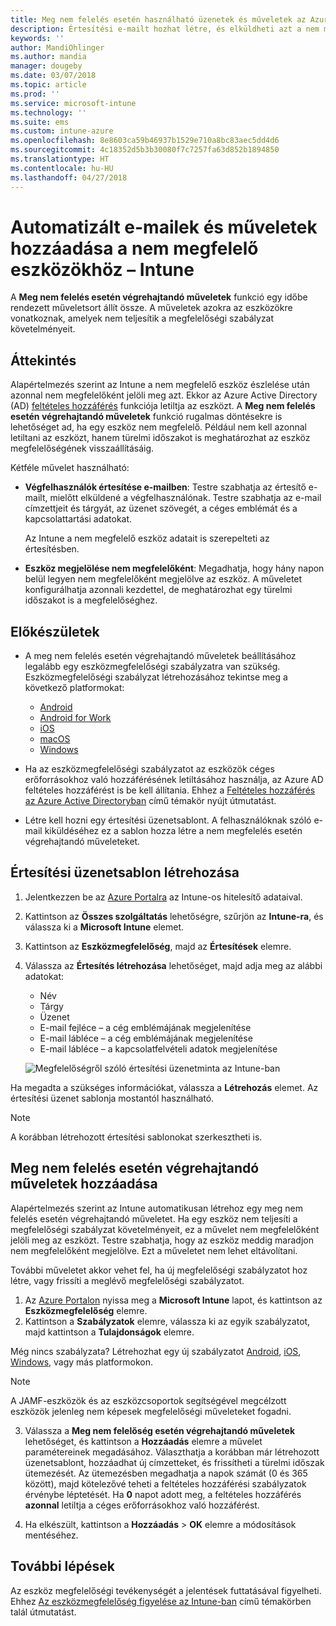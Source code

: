```yaml
---
title: Meg nem felelés esetén használható üzenetek és műveletek az Azure-beli Microsoft Intune-ban | Microsoft Docs
description: Értesítési e-mailt hozhat létre, és elküldheti azt a nem megfelelő eszközökre. Miután az eszköz nem megfelelőként lett megjelölve, hozzáadhat olyan műveleteket, mint a türelmi időszak kijelölése a megfelelőség teljesítéséig, vagy egy ütemterv, amely az eszköz megfelelővé válásáig letiltja a hozzáférést. Mindezt megteheti az Azure-beli Microsoft Intune használatával.
keywords: ''
author: MandiOhlinger
ms.author: mandia
manager: dougeby
ms.date: 03/07/2018
ms.topic: article
ms.prod: ''
ms.service: microsoft-intune
ms.technology: ''
ms.suite: ems
ms.custom: intune-azure
ms.openlocfilehash: 8e8603ca59b46937b1529e710a8bc83aec5dd4d6
ms.sourcegitcommit: 4c18352d5b3b30080f7c7257fa63d852b1894850
ms.translationtype: HT
ms.contentlocale: hu-HU
ms.lasthandoff: 04/27/2018
---
```

# <a name="automate-email-and-add-actions-for-noncompliant-devices---intune"></a>Automatizált e-mailek és műveletek hozzáadása a nem megfelelő eszközökhöz – Intune

A **Meg nem felelés esetén végrehajtandó műveletek** funkció egy időbe rendezett műveletsort állít össze. A műveletek azokra az eszközökre vonatkoznak, amelyek nem teljesítik a megfelelőségi szabályzat követelményeit. 

## <a name="overview"></a>Áttekintés
Alapértelmezés szerint az Intune a nem megfelelő eszköz észlelése után azonnal nem megfelelőként jelöli meg azt. Ekkor az Azure Active Directory (AD) [feltételes hozzáférés](https://docs.microsoft.com/azure/active-directory/active-directory-conditional-access-azure-portal) funkciója letiltja az eszközt. A **Meg nem felelés esetén végrehajtandó műveletek** funkció rugalmas döntésekre is lehetőséget ad, ha egy eszköz nem megfelelő. Például nem kell azonnal letiltani az eszközt, hanem türelmi időszakot is meghatározhat az eszköz megfelelőségének visszaállításáig.

Kétféle művelet használható:

- **Végfelhasználók értesítése e-mailben**: Testre szabhatja az értesítő e-mailt, mielőtt elküldené a végfelhasználónak. Testre szabhatja az e-mail címzettjeit és tárgyát, az üzenet szövegét, a céges emblémát és a kapcsolattartási adatokat.

    Az Intune a nem megfelelő eszköz adatait is szerepelteti az értesítésben.

- **Eszköz megjelölése nem megfelelőként**: Megadhatja, hogy hány napon belül legyen nem megfelelőként megjelölve az eszköz. A műveletet konfigurálhatja azonnali kezdettel, de meghatározhat egy türelmi időszakot is a megfelelőséghez.

## <a name="before-you-begin"></a>Előkészületek

- A meg nem felelés esetén végrehajtandó műveletek beállításához legalább egy eszközmegfelelőségi szabályzatra van szükség. Eszközmegfelelőségi szabályzat létrehozásához tekintse meg a következő platformokat:

  - [Android](compliance-policy-create-android.md)
  - [Android for Work](compliance-policy-create-android-for-work.md)
  - [iOS](compliance-policy-create-ios.md)
  - [macOS](compliance-policy-create-mac-os.md)
  - [Windows](compliance-policy-create-windows.md)

- Ha az eszközmegfelelőségi szabályzatot az eszközök céges erőforrásokhoz való hozzáférésének letiltásához használja, az Azure AD feltételes hozzáférést is be kell állítania. Ehhez a [Feltételes hozzáférés az Azure Active Directoryban](https://docs.microsoft.com/azure/active-directory/active-directory-conditional-access-azure-portal) című témakör nyújt útmutatást.

- Létre kell hozni egy értesítési üzenetsablont. A felhasználóknak szóló e-mail kiküldéséhez ez a sablon hozza létre a nem megfelelés esetén végrehajtandó műveleteket.

## <a name="create-a-notification-message-template"></a>Értesítési üzenetsablon létrehozása

1. Jelentkezzen be az [Azure Portalra](https://portal.azure.com) az Intune-os hitelesítő adataival. 
2. Kattintson az **Összes szolgáltatás** lehetőségre, szűrjön az **Intune-ra**, és válassza ki a **Microsoft Intune** elemet.
3. Kattintson az **Eszközmegfelelőség**, majd az **Értesítések** elemre. 
4. Válassza az **Értesítés létrehozása** lehetőséget, majd adja meg az alábbi adatokat:

   - Név
   - Tárgy
   - Üzenet
   - E-mail fejléce – a cég emblémájának megjelenítése
   - E-mail lábléce – a cég emblémájának megjelenítése
   - E-mail lábléce – a kapcsolatfelvételi adatok megjelenítése

   ![Megfelelőségről szóló értesítési üzenetminta az Intune-ban](./media/actionsfornoncompliance-1.PNG)

Ha megadta a szükséges információkat, válassza a **Létrehozás** elemet. Az értesítési üzenet sablonja mostantól használható.

> [!NOTE]
> A korábban létrehozott értesítési sablonokat szerkesztheti is.

## <a name="add-actions-for-noncompliance"></a>Meg nem felelés esetén végrehajtandó műveletek hozzáadása

Alapértelmezés szerint az Intune automatikusan létrehoz egy meg nem felelés esetén végrehajtandó műveletet. Ha egy eszköz nem teljesíti a megfelelőségi szabályzat követelményeit, ez a művelet nem megfelelőként jelöli meg az eszközt. Testre szabhatja, hogy az eszköz meddig maradjon nem megfelelőként megjelölve. Ezt a műveletet nem lehet eltávolítani.

További műveletet akkor vehet fel, ha új megfelelőségi szabályzatot hoz létre, vagy frissíti a meglévő megfelelőségi szabályzatot. 

1. Az [Azure Portalon](https://portal.azure.com) nyissa meg a **Microsoft Intune** lapot, és kattintson az **Eszközmegfelelőség** elemre.
2. Kattintson a **Szabályzatok** elemre, válassza ki az egyik szabályzatot, majd kattintson a **Tulajdonságok** elemre. 

  Még nincs szabályzata? Létrehozhat egy új szabályzatot [Android](compliance-policy-create-android.md), [iOS](compliance-policy-create-ios.md), [Windows](compliance-policy-create-windows.md), vagy más platformokon.
  
  > [!NOTE]
  > A JAMF-eszközök és az eszközcsoportok segítségével megcélzott eszközök jelenleg nem képesek megfelelőségi műveleteket fogadni.

3. Válassza a **Meg nem felelőség esetén végrehajtandó műveletek** lehetőséget, és kattintson a **Hozzáadás** elemre a művelet paramétereinek megadásához. Választhatja a korábban már létrehozott üzenetsablont, hozzáadhat új címzetteket, és frissítheti a türelmi időszak ütemezését. Az ütemezésben megadhatja a napok számát (0 és 365 között), majd kötelezővé teheti a feltételes hozzáférési szabályzatok érvénybe léptetését. Ha **0** napot adott meg, a feltételes hozzáférés **azonnal** letiltja a céges erőforrásokhoz való hozzáférést.

4. Ha elkészült, kattintson a **Hozzáadás** > **OK** elemre a módosítások mentéséhez.

## <a name="next-steps"></a>További lépések
Az eszköz megfelelőségi tevékenységét a jelentések futtatásával figyelheti. Ehhez [Az eszközmegfelelőség figyelése az Intune-ban](device-compliance-monitor.md) című témakörben talál útmutatást.
